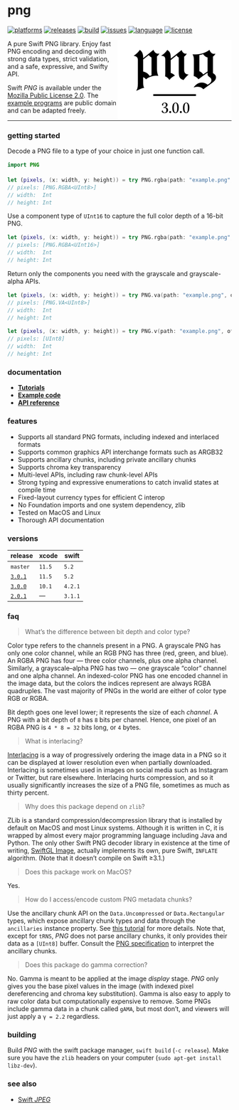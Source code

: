 # png

[![platforms](https://img.shields.io/badge/platforms-linux%20%7C%20macos-lightgrey.svg)](https://swift.org)
[![releases](https://img.shields.io/github/v/release/kelvin13/png)](https://github.com/kelvin13/png/releases)
[![build](https://img.shields.io/github/workflow/status/kelvin13/png/build/master)](https://github.com/kelvin13/png/actions?query=workflow%3Abuild)
[![issues](https://img.shields.io/github/issues/kelvin13/png)](https://github.com/kelvin13/png/issues?state=open)
[![language](https://img.shields.io/badge/version-swift_5-ffa020.svg)](https://swift.org)
[![license](https://img.shields.io/badge/license-MPL2-ff3079.svg)](https://github.com/kelvin13/png/blob/master/LICENSE)

<img align="right" src="logo.svg.png">

A pure Swift PNG library. Enjoy fast PNG encoding and decoding with strong data types, strict validation, and a safe, expressive, and Swifty API.


Swift *PNG* is available under the [Mozilla Public License 2.0](https://www.mozilla.org/en-US/MPL/2.0/). The [example programs](examples/) are public domain and can be adapted freely.

---

### getting started

Decode a PNG file to a type of your choice in just one function call.
````swift
import PNG

let (pixels, (x: width, y: height)) = try PNG.rgba(path: "example.png", of: UInt8.self)
// pixels: [PNG.RGBA<UInt8>]
// width:  Int
// height: Int
````

Use a component type of `UInt16` to capture the full color depth of a 16-bit PNG.
````swift
let (pixels, (x: width, y: height)) = try PNG.rgba(path: "example.png", of: UInt16.self)
// pixels: [PNG.RGBA<UInt16>]
// width:  Int
// height: Int
````

Return only the components you need with the grayscale and grayscale-alpha APIs.
````swift
let (pixels, (x: width, y: height)) = try PNG.va(path: "example.png", of: UInt8.self)
// pixels: [PNG.VA<UInt8>]
// width:  Int
// height: Int
````
````swift
let (pixels, (x: width, y: height)) = try PNG.v(path: "example.png", of: UInt8.self)
// pixels: [UInt8]
// width:  Int
// height: Int
````

### documentation

* [**Tutorials**](doc/3.0.0/tutorials.md)
* [**Example code**](examples)
* [**API reference**](doc/3.0.0/api.swift)

### features 

* Supports all standard PNG formats, including indexed and interlaced formats 
* Supports common graphics API interchange formats such as ARGB32 
* Supports ancillary chunks, including private ancillary chunks
* Supports chroma key transparency
* Multi-level APIs, including raw chunk-level APIs
* Strong typing and expressive enumerations to catch invalid states at compile time
* Fixed-layout currency types for efficient C interop
* No Foundation imports and one system dependency, zlib
* Tested on MacOS and Linux
* Thorough API documentation

### versions 

| release | xcode | swift |
| --- | --- | --- |
| `master` | `11.5` | `5.2` |
| [`3.0.1`](https://github.com/kelvin13/png/releases/tag/v3.0.1) | `11.5` | `5.2` |
| [`3.0.0`](https://github.com/kelvin13/png/releases/tag/v3.0.0) | `10.1` | `4.2.1` |
| [`2.0.1`](https://github.com/kelvin13/png/releases/tag/v2.0.1) | — | `3.1.1` |

### faq

> What’s the difference between bit depth and color type?

Color type refers to the channels present in a PNG. A grayscale PNG has only one color channel, while an RGB PNG has three (red, green, and blue). An RGBA PNG has four — three color channels, plus one alpha channel. Similarly, a grayscale–alpha PNG has two — one grayscale “color” channel and one alpha channel. An indexed-color PNG has one encoded channel in the image data, but the colors the indices represent are always RGBA quadruples. The vast majority of PNGs in the world are either of color type RGB or RGBA.

Bit depth goes one level lower; it represents the size of each *channel*. A PNG with a bit depth of `8` has `8` bits per channel. Hence, one pixel of an RGBA PNG is `4 * 8 = 32` bits long, or `4` bytes.

> What is interlacing?

[Interlacing](https://en.wikipedia.org/wiki/Interlacing_(bitmaps)) is a way of progressively ordering the image data in a PNG so it can be displayed at lower resolution even when partially downloaded. Interlacing is sometimes used in images on social media such as Instagram or Twitter, but rare elsewhere. Interlacing hurts compression, and so it usually significantly increases the size of a PNG file, sometimes as much as thirty percent.

> Why does this package depend on `zlib`?

ZLib is a standard compression/decompression library that is installed by default on MacOS and most Linux systems. Although it is written in C, it is wrapped by almost every major programming language including Java and Python. The only other Swift PNG decoder library in existence at the time of writing, [SwiftGL Image](https://github.com/SwiftGL/Image), actually implements its own, pure Swift, `INFLATE` algorithm. (Note that it doesn’t compile on Swift ≥3.1.)

> Does this package work on MacOS?

Yes.

> How do I access/encode custom PNG metadata chunks?

Use the ancillary chunk API on the `Data.Uncompressed` or `Data.Rectangular` types, which expose ancillary chunk types and data through the `ancillaries` instance property. See [this tutorial](doc/3.0.0/tutorials.md#apply-a-color-ramp-to-a-grayscale-image) for more details. Note that, except for `tRNS`, *PNG* does not parse ancillary chunks, it only provides their data as a `[UInt8]` buffer. Consult the [PNG specification](http://www.libpng.org/pub/png/spec/1.2/PNG-Chunks.html) to interpret the ancillary chunks.

> Does this package do gamma correction?

No. Gamma is meant to be applied at the image *display* stage. *PNG* only gives you the base pixel values in the image (with indexed pixel dereferencing and chroma key substitution). Gamma is also easy to apply to raw color data but computationally expensive to remove. Some PNGs include gamma data in a chunk called `gAMA`, but most don’t, and viewers will just apply a `γ = 2.2` regardless.

### building
Build *PNG* with the swift package manager, `swift build` (`-c release`). Make sure you have the `zlib` headers on your computer (`sudo apt-get install libz-dev`).

### see also 

* [Swift *JPEG*](https://github.com/kelvin13/jpeg)
